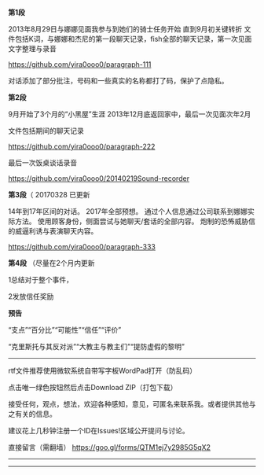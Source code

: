 


<b>第1段</b>

2013年8月29日与娜娜见面我参与到她们的骑士任务开始
直到9月初关键转折
文件包括K词，与娜娜和杰尼的第一段聊天记录，fish全部的聊天记录，第一次见面文字整理与录音

https://github.com/yira0ooo0/paragraph-111


对话添加了部分批注，号码和一些真实的名称都打了码，保护了点隐私。




<b>第2段</b>

9月开始了3个月的“小黑屋”生涯 2013年12月底返回家中，最后一次见面次年2月 


文件包括期间的聊天记录

https://github.com/yira0ooo0/paragraph-222

最后一次饭桌谈话录音

https://github.com/yira0ooo0/20140219Sound-recorder




<b>第3段</b>（ 20170328 已更新



14年到17年区间的对话。
2017年全部预想。
通过个人信息通过公司联系到娜娜实际方法。
使用顾客身份，侧面尝试与她聊天/套话的全部内容。
炮制的恐怖威胁信的威逼利诱与表演聊天内容。


https://github.com/yira0ooo0/paragraph-333




<b>第4段</b> 
（尽量在2个月内更新

1总结对于整个事件，

2发放信任奖励

<b>预告</b> 

“支点”“百分比”“可能性”“信任”“评价”

“克里斯托与其反对派”“大教主与教主们”“提防虚假的黎明”

------------------------------------------------------------

rtf文件推荐使用微软系统自带写字板WordPad打开（防乱码）

点击唯一绿色按钮然后点击Download ZIP（打包下载）


接受任何，观点，想法，欢迎各种感知，意见，可匿名来联系我。或者提供其他与之有关的信息。

建议花上几秒钟注册一个ID在Issues!区域公开提问与讨论。

直接留言（需翻墙）
https://goo.gl/forms/QTM1ej7y2985G5qX2

-----

-----

